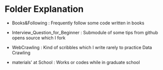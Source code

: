 # Folder Explanation

- Books&Following : Frequently follow some code written in books

- Interview_Question_for_Beginner : Submodule of some tips from github opens source which I fork

- WebCrawling : Kind of scribbles which I write rarely to practice Data Crawling

- materials' at School : Works or codes while in graduate school

